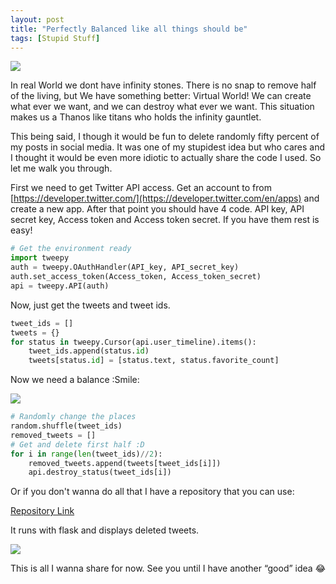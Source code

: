 ```yaml
---
layout: post
title: "Perfectly Balanced like all things should be"
tags: [Stupid Stuff]
---
```




![](https://cdn-images-1.medium.com/max/1600/1*lZT_ycFG-r9-j0TYS7SUaQ.png)

In real World we dont have infinity stones. There is no snap to remove half of the living, but We have something better: Virtual World! We can create what ever we want, and we can destroy what ever we want. This situation makes us a Thanos like titans who holds the infinity gauntlet.

This being said, I though it would be fun to delete randomly fifty percent of my posts in social media. It was one of my stupidest idea but who cares and I thought it would be even more idiotic to actually share the code I used. So let me walk you through.

First we need to get Twitter API access. Get an account to from [https://developer.twitter.com/](https://developer.twitter.com/en/apps) and create a new app. After that point you should have 4 code. API key, API secret key, Access token and Access token secret. If you have them rest is easy!

```python
# Get the environment ready
import tweepy
auth = tweepy.OAuthHandler(API_key, API_secret_key)
auth.set_access_token(Access_token, Access_token_secret)
api = tweepy.API(auth)
```

Now, just get the tweets and tweet ids.

```python
tweet_ids = []
tweets = {}
for status in tweepy.Cursor(api.user_timeline).items():
    tweet_ids.append(status.id)
    tweets[status.id] = [status.text, status.favorite_count]
```

Now we need a balance :Smile:

![](https://cdn-images-1.medium.com/max/1600/1*VUx-0Ou4ZRr7x_8hrIoxPw.gif)

```python
# Randomly change the places
random.shuffle(tweet_ids)
removed_tweets = []
# Get and delete first half :D 
for i in range(len(tweet_ids)//2):
    removed_tweets.append(tweets[tweet_ids[i]])
    api.destroy_status(tweet_ids[i])
```



Or if you don't wanna do all that I have a repository that you can use:

[Repository Link](https://github.com/AhmetHamzaEmra/Infinity-Snap)

It runs with flask and displays deleted tweets.

![](https://cdn-images-1.medium.com/max/1600/1*p_vgdl_Fh-fl6KEJKMFkGQ.png)

This is all I wanna share for now. See you until I have another “good” idea 😂